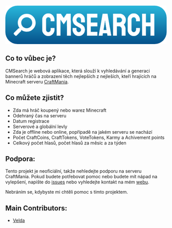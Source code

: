 ![Logo](./images/logo/big.png)

## Co to vůbec je?
CMSearch je webová aplikace, která slouží k vyhledávání a generaci bannerů hráčů a zobrazení těch nejlepších z nejleších, kteří hrajících na Minecraft serveru [CraftMania](https://craftmania.cz).

## Co můžete zjistit?
- Zda má hráč koupený nebo warez Minecraft
- Odehraný čas na serveru
- Datum registrace
- Serverové a globální levly
- Zda je offline nebo online, popřípadě na jakém serveru se nachází
- Počet CraftCoins, CraftTokens, VoteTokens, Karmy a Achivement points
- Celkový počet hlasů, počet hlasů za měsíc a za týden

## Podpora:
Tento projekt je neoficiální, takže nehledejte podporu na serveru CraftMania. Pokud budete potřebovat pomoc nebo budete mít nápad na vylepšení, napište do [issues](https://github.com/Veldik/cmsearch/issues) nebo vyhledejte kontakt na mém [webu](https://thevelda.eu).

Nebráním se, kdybyste mi chtěli pomoc s tímto projektem.

## Main Contributors:
* [Velda](https://github.com/Veldik/)
